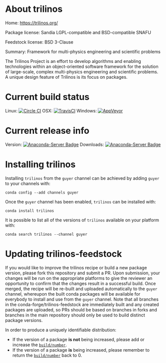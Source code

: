 About trilinos
==============

Home: https://trilinos.org/

Package license: Sandia LGPL-compatible and BSD-compatible SNAFU

Feedstock license: BSD 3-Clause

Summary: Framework for multi-physics engineering and scientific problems

The Trilinos Project is an effort to develop algorithms and enabling
technologies within an object-oriented software framework for the
solution of large-scale, complex multi-physics engineering and
scientific problems. A unique design feature of Trilinos is its focus
on packages.


Current build status
====================

Linux: [![Circle CI](https://circleci.com/gh/conda-forge/trilinos-feedstock.svg?style=shield)](https://circleci.com/gh/conda-forge/trilinos-feedstock)
OSX: [![TravisCI](https://travis-ci.org/conda-forge/trilinos-feedstock.svg?branch=master)](https://travis-ci.org/conda-forge/trilinos-feedstock)
Windows: [![AppVeyor](https://ci.appveyor.com/api/projects/status/github/conda-forge/trilinos-feedstock?svg=True)](https://ci.appveyor.com/project/conda-forge/trilinos-feedstock/branch/master)

Current release info
====================
Version: [![Anaconda-Server Badge](https://anaconda.org/guyer/trilinos/badges/version.svg)](https://anaconda.org/guyer/trilinos)
Downloads: [![Anaconda-Server Badge](https://anaconda.org/guyer/trilinos/badges/downloads.svg)](https://anaconda.org/guyer/trilinos)

Installing trilinos
===================

Installing `trilinos` from the `guyer` channel can be achieved by adding `guyer` to your channels with:

```
conda config --add channels guyer
```

Once the `guyer` channel has been enabled, `trilinos` can be installed with:

```
conda install trilinos
```

It is possible to list all of the versions of `trilinos` available on your platform with:

```
conda search trilinos --channel guyer
```




Updating trilinos-feedstock
===========================

If you would like to improve the trilinos recipe or build a new
package version, please fork this repository and submit a PR. Upon submission,
your changes will be run on the appropriate platforms to give the reviewer an
opportunity to confirm that the changes result in a successful build. Once
merged, the recipe will be re-built and uploaded automatically to the
`guyer` channel, whereupon the built conda packages will be available for
everybody to install and use from the `guyer` channel.
Note that all branches in the conda-forge/trilinos-feedstock are
immediately built and any created packages are uploaded, so PRs should be based
on branches in forks and branches in the main repository should only be used to
build distinct package versions.

In order to produce a uniquely identifiable distribution:
 * If the version of a package **is not** being increased, please add or increase
   the [``build/number``](http://conda.pydata.org/docs/building/meta-yaml.html#build-number-and-string).
 * If the version of a package **is** being increased, please remember to return
   the [``build/number``](http://conda.pydata.org/docs/building/meta-yaml.html#build-number-and-string)
   back to 0.

